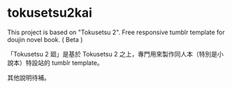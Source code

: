tokusetsu2kai
=============

This project is based on "Tokusetsu 2". Free responsive tumblr template for doujin novel book. ( Beta )

「Tokusetsu 2 廻」是基於 Tokusetsu 2 之上，專門用來製作同人本（特別是小說本）特設站的 tumblr template。

其他說明待補。

